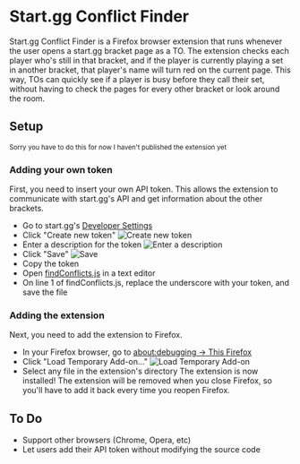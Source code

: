 # Start.gg Conflict Finder
Start.gg Conflict Finder is a Firefox browser extension that runs whenever the user opens a start.gg bracket page as a TO. The extension checks each player who's still in that bracket, and if the player is currently playing a set in another bracket, that player's name will turn red on the current page. This way, TOs can quickly see if a player is busy before they call their set, without having to check the pages for every other bracket or look around the room.

## Setup
<small>Sorry you have to do this for now I haven't published the extension yet</small>

### Adding your own token
First, you need to insert your own API token. This allows the extension to communicate with start.gg's API and get information about the other brackets.

- Go to start.gg's [Developer Settings](https://start.gg/admin/profile/developer)
- Click "Create new token" ![Create new token](https://imgur.com/Xx4LNIN.png)
- Enter a description for the token ![Enter a description](https://imgur.com/b2russ6.png)
- Click "Save" ![Save](https://imgur.com/nEycaZA.png)
- Copy the token
- Open [findConflicts.js](findConflicts.js) in a text editor
- On line 1 of findConflicts.js, replace the underscore with your token, and save the file

### Adding the extension
Next, you need to add the extension to Firefox.
- In your Firefox browser, go to [about:debugging -> This Firefox](about:debugging)
- Click "Load Temporary Add-on..." ![Load Temporary Add-on](https://i.imgur.com/iM0GKLO.png)
- Select any file in the extension's directory
The extension is now installed! The extension will be removed when you close Firefox, so you'll have to add it back every time you reopen Firefox.

## To Do
- Support other browsers (Chrome, Opera, etc)
- Let users add their API token without modifying the source code